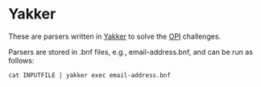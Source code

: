 # Yakker

These are parsers written in [Yakker](https://github.com/attresearch/yakker) to solve the [OPI](https://github.com/tjim/opi) challenges.

Parsers are stored in .bnf files, e.g., email-address.bnf, and can be run as follows:

    cat INPUTFILE | yakker exec email-address.bnf
